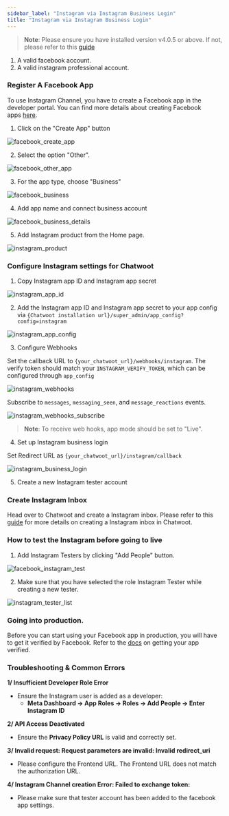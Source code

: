 ```yaml
---
sidebar_label: "Instagram via Instagram Business Login"
title: "Instagram via Instagram Business Login"
---
```



> **Note**: Please ensure you have installed version v4.0.5 or above. If not, please refer to this [guide](./instagram-channel-setup.md)


1. A valid facebook account.
2. A valid instagram professional account.


### Register A Facebook App

To use Instagram Channel, you have to create a Facebook app in the developer portal. You can find more details about creating Facebook apps [here](./facebook-channel-setup.md).


1. Click on the "Create App" button

![facebook_create_app](./images/facebook/facebook-create-app.png)

2. Select the option "Other".


![facebook_other_app](./images/facebook/facebook_other_app.png)

3. For the app type, choose "Business"

![facebook_business](./images/facebook/facebook_business.png)

4. Add app name and connect business account

![facebook_business_details](./images/facebook/facebook_business_details.png)


5. Add Instagram product from the Home page.

![instagram_product](./images/instagram/instagram_product.png)

### Configure Instagram settings for Chatwoot

1. Copy Instagram app ID and Instagram app secret

![instagram_app_id](./images/instagram/instagram_app_id.png)

2. Add the Instagram app ID and Instagram app secret to your app config via `{Chatwoot installation url}/super_admin/app_config?config=instagram`

![instagram_app_config](./images/instagram/instagram_app_config.png)


3. Configure Webhooks

Set the callback URL to `{your_chatwoot_url}/webhooks/instagram`. The verify token should match your `INSTAGRAM_VERIFY_TOKEN`, which can be configured through `app_config`

![instagram_webhooks](./images/instagram/instagram_webhook.png)


Subscribe to `messages`, `messaging_seen`, and `message_reactions` events.

![instagram_webhooks_subscribe](./images/instagram/instagram_webhooks_subscribe.png)


> **Note**: To receive web hooks, app mode should be set to "Live".


4. Set up Instagram business login

Set Redirect URL as `{your_chatwoot_url}/instagram/callback`

![instagram_business_login](./images/instagram/instagram_business_login.png)


5. Create a new Instagram tester account


### Create Instagram Inbox


Head over to Chatwoot and create a Instagram inbox. Please refer to this [guide](https://www.chatwoot.com/hc/user-guide/articles/1677829420-how-to-setup-an-instagram-channel) for more details on creating a Instagram inbox in Chatwoot.



### How to test the Instagram before going to live


1. Add Instagram Testers by clicking "Add People" button.

![facebook_instagram_test](./images/instagram/instagram-testers-list.png)

2. Make sure that you have selected the role Instagram Tester while creating a new tester.

![instagram_tester_list](./images/instagram/instagram-add-tester.png)

### Going into production.

Before you can start using your Facebook app in production, you will have to get it verified by Facebook. Refer to the [docs](https://developers.facebook.com/docs/messenger-platform/instagram/app-review) on getting your app verified.


### Troubleshooting & Common Errors

**1/ Insufficient Developer Role Error**

- Ensure the Instagram user is added as a developer:
    - **Meta Dashboard → App Roles → Roles → Add People → Enter Instagram ID**

**2/ API Access Deactivated**

- Ensure the **Privacy Policy URL** is valid and correctly set.

**3/ Invalid request: Request parameters are invalid: Invalid redirect_uri**

- Please configure the Frontend URL. The Frontend URL does not match the authorization URL.

**4/ Instagram Channel creation Error: Failed to exchange token:**

- Please make sure that tester account has been added to the facebook app settings.



